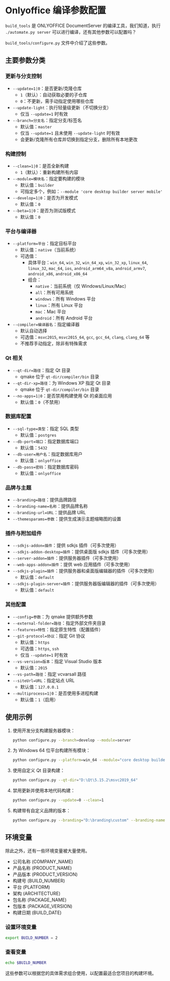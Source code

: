 # Onlyoffice 编译参数配置

`build_tools` 是 ONLYOFFICE DocumentServer 的编译工具，我们知道，执行 `./automate.py server` 可以进行编译，还有其他参数可以配置吗？

`build_tools/configure.py` 文件中介绍了这些参数。

## 主要参数分类

### 更新与分支控制

- `--update=1|0`：是否更新/克隆仓库
  - `1`（默认）：自动获取必要的子仓库
  - `0`：不更新，需手动指定使用哪些仓库
- `--update-light`：执行轻量级更新（不切换分支）
  - 仅当 `--update=1` 时有效
- `--branch=分支名`：指定分支/标签名
  - 默认值：`master`
  - 仅当 `--update=1` 且未使用 `--update-light` 时有效
  - 会更新/克隆所有仓库并切换到指定分支，删除所有本地更改

### 构建控制

- `--clean=1|0`：是否全新构建
  - `1`（默认）：重新构建所有内容
- `--module=模块名`：指定要构建的模块
  - 默认值：`builder`
  - 可指定多个，例如：`--module 'core desktop builder server mobile'`
- `--develop=1|0`：是否为开发模式
  - 默认值：`0`
- `--beta=1|0`：是否为测试版模式
  - 默认值：`0`

### 平台与编译器

- `--platform=平台`：指定目标平台
  - 默认值：`native`（当前系统）
  - 可选值：
    - 具体平台：`win_64`, `win_32`, `win_64_xp`, `win_32_xp`, `linux_64`, `linux_32`, `mac_64`, `ios`, `android_arm64_v8a`, `android_armv7`, `android_x86`, `android_x86_64`
    - 组合：
      - `native`：当前系统（仅 Windows/Linux/Mac）
      - `all`：所有可用系统
      - `windows`：所有 Windows 平台
      - `linux`：所有 Linux 平台
      - `mac`：Mac 平台
      - `android`：所有 Android 平台
- `--compiler=编译器名`：指定编译器
  - 默认自动选择
  - 可选值：`msvc2015`, `msvc2015_64`, `gcc`, `gcc_64`, `clang`, `clang_64` 等
  - 不推荐手动指定，除非有特殊需求

### Qt 相关

- `--qt-dir=路径`：指定 Qt 目录
  - qmake 位于 `qt-dir/compiler/bin` 目录
- `--qt-dir-xp=路径`：为 Windows XP 指定 Qt 目录
  - qmake 位于 `qt-dir/compiler/bin` 目录
- `--no-apps=1|0`：是否禁用构建使用 Qt 的桌面应用
  - 默认值：`0`（不禁用）

### 数据库配置

- `--sql-type=类型`：指定 SQL 类型
  - 默认值：`postgres`
- `--db-port=端口`：指定数据库端口
  - 默认值：`5432`
- `--db-user=用户名`：指定数据库用户
  - 默认值：`onlyoffice`
- `--db-pass=密码`：指定数据库密码
  - 默认值：`onlyoffice`

### 品牌与主题

- `--branding=路径`：提供品牌路径
- `--branding-name=名称`：提供品牌名称
- `--branding-url=URL`：提供品牌 URL
- `--themesparams=参数`：提供生成演示主题缩略图的设置

### 插件与附加组件

- `--sdkjs-addon=插件`：提供 sdkjs 插件（可多次使用）
- `--sdkjs-addon-desktop=插件`：提供桌面版 sdkjs 插件（可多次使用）
- `--server-addon=插件`：提供服务器插件（可多次使用）
- `--web-apps-addon=插件`：提供 web 应用插件（可多次使用）
- `--sdkjs-plugin=插件`：提供服务器和桌面版编辑器的插件（可多次使用）
  - 默认值：`default`
- `--sdkjs-plugin-server=插件`：提供服务器版编辑器的插件（可多次使用）
  - 默认值：`default`

### 其他配置

- `--config=参数`：为 qmake 提供额外参数
- `--external-folder=路径`：指定外部文件夹目录
- `--features=特性`：指定原生特性（配置插件）
- `--git-protocol=协议`：指定 Git 协议
  - 默认值：`https`
  - 可选值：`https`, `ssh`
  - 仅当 `--update=1` 时有效
- `--vs-version=版本`：指定 Visual Studio 版本
  - 默认值：`2015`
- `--vs-path=路径`：指定 vcvarsall 路径
- `--siteUrl=URL`：指定站点 URL
  - 默认值：`127.0.0.1`
- `--multiprocess=1|0`：是否使用多进程构建
  - 默认值：`1`（启用）

## 使用示例

1. 使用开发分支构建服务器模块：

   ```bash
   python configure.py --branch=develop --module=server
   ```

2. 为 Windows 64 位平台构建所有模块：

   ```bash
   python configure.py --platform=win_64 --module="core desktop builder server"
   ```

3. 使用自定义 Qt 目录构建：

   ```bash
   python configure.py --qt-dir="D:\Qt\5.15.2\msvc2019_64"
   ```

4. 禁用更新并使用本地代码构建：

   ```bash
   python configure.py --update=0 --clean=1
   ```

5. 构建带有自定义品牌的版本：
   ```bash
   python configure.py --branding="D:\branding\custom" --branding-name="CustomOffice"
   ```

## 环境变量

除此之外，还有一些环境变量被大量使用。

- 公司名称 (COMPANY_NAME)
- 产品名称 (PRODUCT_NAME)
- 产品版本 (PRODUCT_VERSION)
- 构建号 (BUILD_NUMBER)
- 平台 (PLATFORM)
- 架构 (ARCHITECTURE)
- 包名称 (PACKAGE_NAME)
- 包版本 (PACKAGE_VERSION)
- 构建日期 (BUILD_DATE)

### 设置环境变量

```bash
export BUILD_NUMBER = 2
```

### 查看变量

```bash
echo $BUILD_NUMBER
```

这些参数可以根据您的具体需求组合使用，以配置最适合您项目的构建环境。
